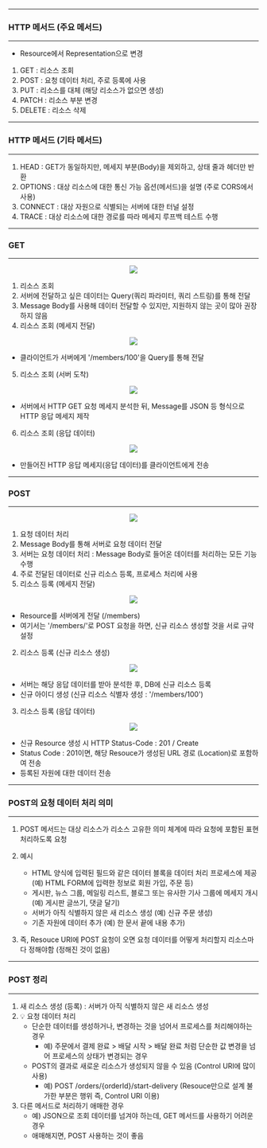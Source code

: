 -----
### HTTP 메서드 (주요 메서드)
-----
* Resource에서 Representation으로 변경
1. GET : 리소스 조회
2. POST : 요청 데이터 처리, 주로 등록에 사용
3. PUT : 리소스를 대체 (해당 리소스가 없으면 생성)
4. PATCH : 리소스 부분 변경
5. DELETE : 리소스 삭제

-----
### HTTP 메서드 (기타 메서드)
-----
1. HEAD : GET가 동일하지만, 메세지 부분(Body)을 제외하고, 상태 줄과 헤더만 반환
2. OPTIONS : 대상 리소스에 대한 통신 가능 옵션(메서드)을 설명 (주로 CORS에서 사용)
3. CONNECT : 대상 자원으로 식별되는 서버에 대한 터널 설정
4. TRACE : 대상 리소스에 대한 경로를 따라 메세지 루프백 테스트 수행

-----
### GET
-----
<div align="center">
<img src="https://github.com/sooyounghan/HTTP/assets/34672301/164f2957-d496-41fc-a336-c2d1cf654918">
</div>

1. 리소스 조회
2. 서버에 전달하고 싶은 데이터는 Query(쿼리 파라미터, 쿼리 스트링)를 통해 전달
3. Message Body를 사용해 데이터 전달할 수 있지만, 지원하지 않는 곳이 많아 권장하지 않음
4. 리소스 조회 (메세지 전달)
<div align="center">
<img src="https://github.com/sooyounghan/HTTP/assets/34672301/e0c0e278-e6f0-490c-9aa2-ec7f0ac53376">
</div>

  - 클라이언트가 서버에게 '/members/100'을 Query를 통해 전달

5. 리소스 조회 (서버 도착)
<div align="center">
<img src="https://github.com/sooyounghan/HTTP/assets/34672301/eef43c2c-7ab2-40dc-8e56-0891a48cb327">
</div>

  - 서버에서 HTTP GET 요청 메세지 분석한 뒤, Message를 JSON 등 형식으로 HTTP 응답 메세지 제작

6. 리소스 조회 (응답 데이터)
<div align="center">
<img src="https://github.com/sooyounghan/HTTP/assets/34672301/18352a0c-5821-4e68-aa71-b1966908bdf8">
</div>  

  - 만들어진 HTTP 응답 메세지(응답 데이터)를 클라이언트에게 전송

-----
### POST
-----
<div align="center">
<img src="https://github.com/sooyounghan/HTTP/assets/34672301/5b927a09-af7f-4bec-ac0b-2c421bb07555">
</div>

1. 요청 데이터 처리
2. Message Body를 통해 서버로 요청 데이터 전달
3. 서버는 요청 데이터 처리 : Message Body로 들어온 데이터를 처리하는 모든 기능 수행
4. 주로 전달된 데이터로 신규 리소스 등록, 프로세스 처리에 사용
5. 리소스 등록 (메세지 전달)
<div align="center">
<img src="https://github.com/sooyounghan/HTTP/assets/34672301/a5288dd5-f6fb-49a7-8f04-5015cabd9295">
</div>

  - Resource를 서버에게 전달 (/members)
  - 여기서는 '/members/'로 POST 요청을 하면, 신규 리소스 생성할 것을 서로 규약 설정
    
2. 리소스 등록 (신규 리소스 생성)
<div align="center">
<img src="https://github.com/sooyounghan/HTTP/assets/34672301/8aeb4061-6d84-4998-950b-5369f023adbc">
</div>

  - 서버는 해당 응답 데이터를 받아 분석한 후, DB에 신규 리소스 등록
  - 신규 아이디 생성 (신규 리소스 식별자 생성 : '/members/100')

3. 리소스 등록 (응답 데이터)
<div align="center">
<img src="https://github.com/sooyounghan/HTTP/assets/34672301/1561334c-b20e-4447-bd46-8e42fb067ba0">
</div>

  - 신규 Resource 생성 시 HTTP Status-Code : 201 / Create
  - Status Code : 201이면, 해당 Resouce가 생성된 URL 경로 (Location)로 포함하여 전송
  - 등록된 자원에 대한 데이터 전송

-----
### POST의 요청 데이터 처리 의미
-----
1. POST 메서드는 대상 리소스가 리소스 고유한 의미 체계에 따라 요청에 포함된 표현 처리하도록 요청
2. 예시
   - HTML 양식에 입력된 필드와 같은 데이터 블록을 데이터 처리 프로세스에 제공 (예) HTML FORM에 입력한 정보로 회원 가입, 주문 등)
   - 게시판, 뉴스 그룹, 메일링 리스트, 블로그 또는 유사한 기사 그룹에 메세지 개시 (예) 게시판 글쓰기, 댓글 달기)
   - 서버가 아직 식별하지 않은 새 리소스 생성 (예) 신규 주문 생성)
   - 기존 자원에 데이터 추가 (예) 한 문서 끝에 내용 추가)
  
3. 즉, Resouce URI에 POST 요청이 오면 요청 데이터를 어떻게 처리할지 리소스마다 정해야함 (정해진 것이 없음)

-----
### POST 정리
-----
1. 새 리소스 생성 (등록) : 서버가 아직 식별하지 않은 새 리소스 생성
2. 💡 요청 데이터 처리
   - 단순한 데이터를 생성하거나, 변경하는 것을 넘어서 프로세스를 처리해야하는 경우
     + 예) 주문에서 결제 완료 > 배달 시작 > 배달 완료 처럼 단순한 값 변경을 넘어 프로세스의 상태가 변경되는 경우
   - POST의 결과로 새로운 리소스가 생성되지 않을 수 있음 (Control URI에 많이 사용)
     + 예) POST /orders/{orderId}/start-delivery (Resouce만으로 설계 불가한 부분은 행위 즉, Control URI 이용)
3. 다른 메서드로 처리하기 애매한 경우
   - 예) JSON으로 조회 데이터를 넘겨야 하는데, GET 메서드를 사용하기 어려운 경우
   - 애매해지면, POST 사용하는 것이 좋음
